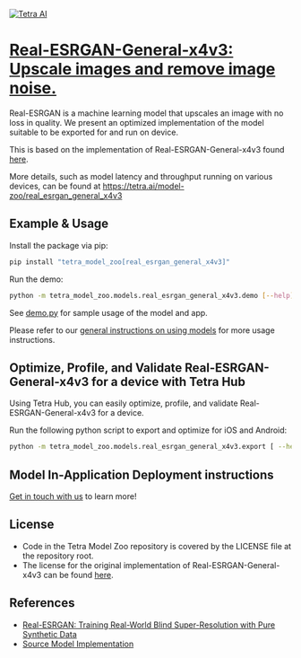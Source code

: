 [![Tetra AI](https://tetra-public-assets.s3.us-west-2.amazonaws.com/model-zoo/logo.svg)](https://tetra.ai/)


# [Real-ESRGAN-General-x4v3: Upscale images and remove image noise.](https://tetra.ai/model-zoo/real_esrgan_general_x4v3)

Real-ESRGAN is a machine learning model that upscales an image with no loss in quality. We present an optimized implementation of the model suitable to be exported for and run on device.

This is based on the implementation of Real-ESRGAN-General-x4v3 found [here](https://github.com/xinntao/Real-ESRGAN/tree/master).

More details, such as model latency and throughput running on various devices, can be found at https://tetra.ai/model-zoo/real_esrgan_general_x4v3


## Example & Usage

Install the package via pip:
```bash
pip install "tetra_model_zoo[real_esrgan_general_x4v3]"
```

Run the demo:
```bash
python -m tetra_model_zoo.models.real_esrgan_general_x4v3.demo [--help]
```

See [demo.py](demo.py) for sample usage of the model and app.

Please refer to our [general instructions on using models](../../#tetra-model-zoo) for more usage instructions.


## Optimize, Profile, and Validate Real-ESRGAN-General-x4v3 for a device with Tetra Hub
Using Tetra Hub, you can easily optimize, profile, and validate Real-ESRGAN-General-x4v3 for a device.

Run the following python script to export and optimize for iOS and Android:
```bash
python -m tetra_model_zoo.models.real_esrgan_general_x4v3.export [ --help ]
```

## Model In-Application Deployment instructions
<a href="mailto:support@tetra.ai?subject=Request Access for Tetra Hub&body=Interest in using Real-ESRGAN-General-x4v3 in model zoo for deploying on-device.">Get in touch with us</a> to learn more!


## License
- Code in the Tetra Model Zoo repository is covered by the LICENSE file at the repository root.
- The license for the original implementation of Real-ESRGAN-General-x4v3 can be found [here](https://github.com/xinntao/Real-ESRGAN/blob/master/LICENSE).


## References
* [Real-ESRGAN: Training Real-World Blind Super-Resolution with Pure Synthetic Data](https://arxiv.org/abs/2107.10833)
* [Source Model Implementation](https://github.com/xinntao/Real-ESRGAN/tree/master)
